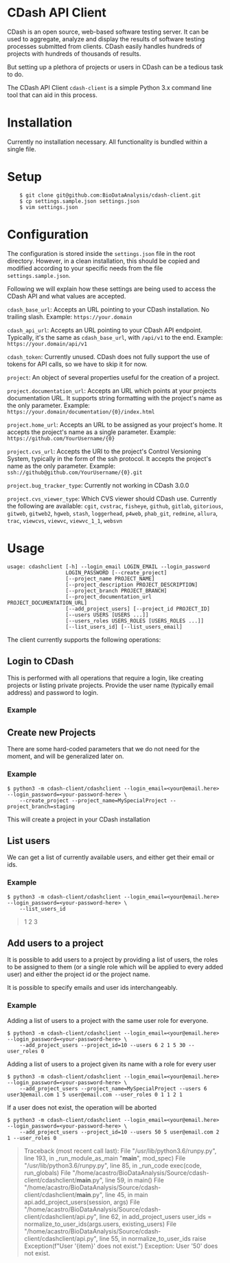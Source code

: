 # CDash API Client

CDash is an open source, web-based software testing server. It can be used to aggregate, analyze and display the results of software testing processes submitted from clients. CDash easily handles hundreds of projects with hundreds of thousands of results.

But setting up a plethora of projects or users in CDash can be a tedious task to do.

The CDash API Client `cdash-client` is a simple Python 3.x command line tool that can aid in this process.

# Installation

Currently no installation necessary. All functionality is bundled within a single file.

# Setup

```
    $ git clone git@github.com:BioDataAnalysis/cdash-client.git
    $ cp settings.sample.json settings.json
    $ vim settings.json
```

# Configuration

The configuration is stored inside the `settings.json` file in the root directory. However, in a clean installation, this should be copied and modified according to your specific needs from the file `settings.sample.json`.

Following we will explain how these settings are being used to access the CDash API and what values are accepted.

`cdash_base_url`: Accepts an URL pointing to your CDash installation. No trailing slash.
Example: `https://your.domain`

`cdash_api_url`: Accepts an URL pointing to your CDash API endpoint. Typically, it's the same as `cdash_base_url`, with `/api/v1` to the end.
Example: `https://your.domain/api/v1`

`cdash_token`: Currently unused. CDash does not fully support the use of tokens for API calls, so we have to skip it for now.

`project`: An object of several properties useful for the creation of a project.

`project.documentation_url`: Accepts an URL which points at your projects documentation URL. It supports string formatting with the project's name as the only parameter.
Example: `https://your.domain/documentation/{0}/index.html`

`project.home_url`: Accepts an URL to be assigned as your project's home. It accepts the project's name as a single parameter.
Example: `https://github.com/YourUsername/{0}`

`project.cvs_url`: Accepts the URI to the project's Control Versioning System, typically in the form of the ssh protocol. It accepts the project's name as the only parameter.
Example: `ssh://github@github.com/YourUsername/{0}.git`

`project.bug_tracker_type`: Currently not working in CDash 3.0.0

`project.cvs_viewer_type`: Which CVS viewer should CDash use. Currently the following are available: `cgit`, `cvstrac`, `fisheye`, `github`, `gitlab`, `gitorious`, `gitweb`, `gitweb2`, `hgweb`, `stash`, `loggerhead`, `p4web`, `phab_git`, `redmine`, `allura`, `trac`, `viewcvs`, `viewvc`, `viewvc_1_1`, `websvn`

# Usage

```{python}
usage: cdashclient [-h] --login_email LOGIN_EMAIL --login_password
                   LOGIN_PASSWORD [--create_project]
                   [--project_name PROJECT_NAME]
                   [--project_description PROJECT_DESCRIPTION]
                   [--project_branch PROJECT_BRANCH]
                   [--project_documentation_url PROJECT_DOCUMENTATION_URL]
                   [--add_project_users] [--project_id PROJECT_ID]
                   [--users USERS [USERS ...]]
                   [--users_roles USERS_ROLES [USERS_ROLES ...]]
                   [--list_users_id] [--list_users_email]
```

The client currently supports the following operations:

## Login to CDash

This is performed with all operations that require a login, like creating projects or listing private projects.
Provide the user name (typically email address) and password to login.

### Example

## Create new Projects

There are some hard-coded parameters that we do not need for the moment, and will be generalized later on.

### Example

```
$ python3 -m cdash-client/cdashclient --login_email=<your@email.here> --login_password=<your-password-here> \
    --create_project --project_name=MySpecialProject --project_branch=staging
```

This will create a project in your CDash installation

## List users

We can get a list of currently available users, and either get their email or ids.

### Example

```
$ python3 -m cdash-client/cdashclient --login_email=<your@email.here> --login_password=<your-password-here> \
    --list_users_id
```

> 1 2 3

## Add users to a project

It is possible to add users to a project by providing a list of users, the roles to be assigned to them (or a single role which will be applied to every added user) and either the project id or the project name.

It is possible to specify emails and user ids interchangeably.

### Example

Adding a list of users to a project with the same user role for everyone.

```
$ python3 -m cdash-client/cdashclient --login_email=<your@email.here> --login_password=<your-password-here> \
    --add_project_users --project_id=10 --users 6 2 1 5 30 --user_roles 0
```

Adding a list of users to a project given its name with a role for every user

```
$ python3 -m cdash-client/cdashclient --login_email=<your@email.here> --login_password=<your-password-here> \
    --add_project_users --project_name=MySpecialProject --users 6 user3@email.com 1 5 user@email.com --user_roles 0 1 1 2 1
```

If a user does not exist, the operation will be aborted

```
$ python3 -m cdash-client/cdashclient --login_email=<your@email.here> --login_password=<your-password-here> \
    --add_project_users --project_id=10 --users 50 5 user@email.com 2 1 --user_roles 0
```
> Traceback (most recent call last):
  File "/usr/lib/python3.6/runpy.py", line 193, in _run_module_as_main
    "__main__", mod_spec)
  File "/usr/lib/python3.6/runpy.py", line 85, in _run_code
    exec(code, run_globals)
  File "/home/acastro/BioDataAnalysis/Source/cdash-client/cdashclient/__main__.py", line 59, in <module>
    main()
  File "/home/acastro/BioDataAnalysis/Source/cdash-client/cdashclient/__main__.py", line 45, in main
    api.add_project_users(session, args)
  File "/home/acastro/BioDataAnalysis/Source/cdash-client/cdashclient/api.py", line 62, in add_project_users
    user_ids = normalize_to_user_ids(args.users, existing_users)
  File "/home/acastro/BioDataAnalysis/Source/cdash-client/cdashclient/api.py", line 55, in normalize_to_user_ids
    raise Exception(f"User '{item}' does not exist.")
Exception: User '50' does not exist.
